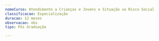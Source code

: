 ```yaml
---
nomeCurso: Atendimento a Crianças e Jovens e Situação se Risco Social
classificacao: Especialização
duracao: 12 meses
observacao: obs
tipo: Pós Graduação

---
```



